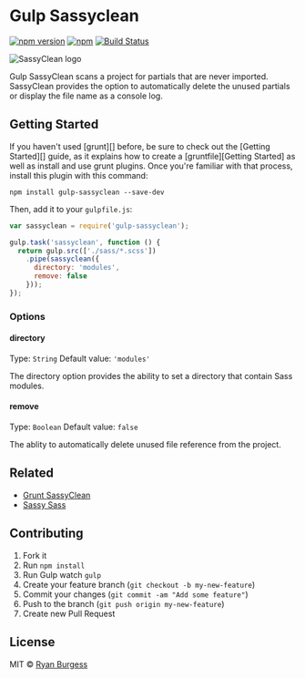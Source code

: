# Gulp Sassyclean

[![npm version](https://badge.fury.io/js/gulp-sassyclean.svg)](http://badge.fury.io/js/gulp-sassyclean) [![npm](https://img.shields.io/npm/dm/gulp-sassyclean.svg)](https://github.com/ryanburgess/gulp-sassyclean) [![Build Status](https://travis-ci.org/ryanburgess/gulp-sassyclean.svg?branch=master)](https://travis-ci.org/ryanburgess/gulp-sassyclean)

![SassyClean logo](https://raw.github.com/ryanburgess/gulp-sassyclean/master/sassyclean.png)

Gulp SassyClean scans a project for partials that are never imported. SassyClean provides the option to automatically delete the unused partials or display the file name as a console log.

## Getting Started

If you haven't used [grunt][] before, be sure to check out the [Getting Started][] guide, as it explains how to create a [gruntfile][Getting Started] as well as install and use grunt plugins. Once you're familiar with that process, install this plugin with this command:

` npm install gulp-sassyclean --save-dev `

Then, add it to your `gulpfile.js`:

```js
var sassyclean = require('gulp-sassyclean');

gulp.task('sassyclean', function () {
  return gulp.src(['./sass/*.scss'])
    .pipe(sassyclean({
      directory: 'modules',
      remove: false
    }));
});
```

### Options

#### directory
Type: `String`
Default value: `'modules'`

The directory option provides the ability to set a directory that contain Sass modules.

#### remove
Type: `Boolean`
Default value: `false`

The ablity to automatically delete unused file reference from the project.

## Related
* [Grunt SassyClean](https://github.com/ryanburgess/grunt-sassyclean)
* [Sassy Sass](https://github.com/ryanburgess/sassysass)

## Contributing
1. Fork it
2. Run `npm install`
3. Run Gulp watch `gulp`
4. Create your feature branch (`git checkout -b my-new-feature`)
5. Commit your changes (`git commit -am "Add some feature"`)
6. Push to the branch (`git push origin my-new-feature`)
7. Create new Pull Request

## License
MIT © [Ryan Burgess](http://github.com/ryanburgess)
